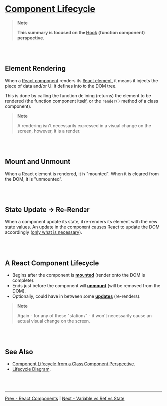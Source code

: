 # [Component Lifecycle](https://reactjs.org/docs/state-and-lifecycle.html)

>**Note**
>
>**This summary is focused on the <u>Hook</u> (function component) perspective**.

<br /><br />

## Element Rendering

When a [React component](./react-components.md) renders its [React element](./react-elements.md),
it means it injects the piece of data and/or UI it defines into to the DOM tree.

This is done by calling the function defining (returns) the element to be rendered
(the function component itself, or the `render()` method of a class component).

>**Note**
>
>A rendering isn't necessarily expressed in a visual change on the screen, however, it is a render.

<br /><br />

## Mount and Unmount

When a React element is rendered, it is "mounted".
When it is cleared from the DOM, it is "unmounted".

<br /><br />

## State Update -> Re-Render

When a component update its state, it re-renders its element with the new state values.
An update in the component causes React to update the DOM accordingly
([only what is necessary](./rendering-elements.md#react-only-updates-whats-necessary)).

<br /><br />

## A React Component Lifecycle

* Begins after the component is [**mounted**](#mount-and-unmount) (render onto the DOM is complete).
* Ends just before the component will [**unmount**](#mount-and-unmount) (will be removed from the DOM).
* Optionally, could have in between some [**updates**](#state-update---re-render) (re-renders).

>**Note**
>
>Again - for any of these "stations" - it won't necessarily cause an actual visual change on the screen.

<br /><br />

## See Also

* [Component Lifecycle from a Class Component Perspective](https://reactjs.org/docs/react-component.html#the-component-lifecycle).
* [Lifecycle Diagram](https://projects.wojtekmaj.pl/react-lifecycle-methods-diagram/).

<br /><br />

---

[Prev - React Components](./react-components.md)
|
[Next - Variable vs Ref vs State](../ref-state-effect/variable-vs-ref-vs-state.md)

